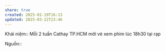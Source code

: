```yaml
---
share: true
created: 2025-01-19T16:13
updated: 2025-03-22T23:46
---
```

Khái niệm:: 
Mỗi 2 tuần Cathay TP.HCM mời vé xem phim lúc 18h30 tại rạp 

Nguồn:: 
